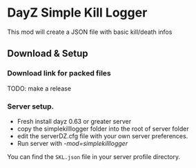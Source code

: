 # DayZ Simple Kill Logger
This mod will create a JSON file with basic kill/death infos

## Download & Setup
### Download link for packed files
TODO: make a release

### Server setup.
- Fresh install dayz 0.63 or greater server
- copy the simplekilllogger folder into the root of server folder
- edit the serverDZ.cfg file with your own server preferences.
- Run server with *-mod=simplekilllogger*

You can find the `SKL.json` file in your server profile directory.
